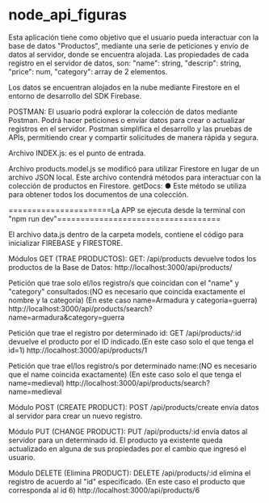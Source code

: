 # node_api_figuras

Esta aplicación tiene como objetivo que el usuario pueda interactuar con la base de datos "Productos", mediante una serie de peticiones y envío de datos al servidor, donde se encuentra alojada. Las propiedades de cada registro en el servidor de datos, son:
"name": string,
"descrip": string, 
"price": num,
"category": array de 2 elementos.

Los datos se encuentran alojados en la nube mediante Firestore en el entorno de desarrollo del SDK Firebase.

POSTMAN: El usuario podrá explorar la colección de datos mediante Postman. Podrá hacer peticiones o enviar datos para crear o actualizar registros en el servidor.
Postman simplifica el desarrollo y las pruebas de APIs, permitiendo crear y compartir solicitudes de manera rápida y segura.

Archivo INDEX.js: es el punto de entrada.

Archivo products.model.js se modificó para utilizar Firestore en lugar de un archivo JSON local. Este archivo contendrá métodos para interactuar con la colección de productos en Firestore.
getDocs:
● Este método se utiliza para obtener todos los documentos de una colección.


======================La APP se ejecuta desde la terminal con "npm run dev"===================================

El archivo data.js dentro de la carpeta models, contiene el código para inicializar FIREBASE y FIRESTORE.


Módulos GET (TRAE PRODUCTOS):
GET: /api/products devuelve todos los productos de la Base de Datos:
http://localhost:3000/api/products/

Petición que trae solo el/los registro/s que coincidan con el "name" y "category" consultados:(NO es necesario que coincida exactamente el nombre y la categoría)
(En este caso name=Armadura y categoria=guerra)
http://localhost:3000/api/products/search?name=armadura&category=guerra 

Petición que trae el registro por determinado id:
GET /api/products/:id devuelve el producto por el ID indicado.(En este caso solo el que tenga el id=1)
http://localhost:3000/api/products/1

Petición que trae el/los registro/s por determinado name:(NO es necesario que el name coincida exactamente)
(En este caso solo el que tenga el name=medieval)
http://localhost:3000/api/products/search?name=medieval



Módulo POST (CREATE PRODUCT):
POST /api/products/create envía datos al servidor para crear un nuevo registro.

Módulo PUT (CHANGE PRODUCT):
PUT /api/products/:id envía datos al servidor para un determinado id. El producto ya existente queda actualizado en alguna de sus propiedades por el cambio que ingresó el usuario.

Módulo DELETE (Elimina PRODUCT):
DELETE /api/products/:id elimina el registro de acuerdo al "id" especificado.
(En este caso el producto que corresponda al id 6)
http://localhost:3000/api/products/6
